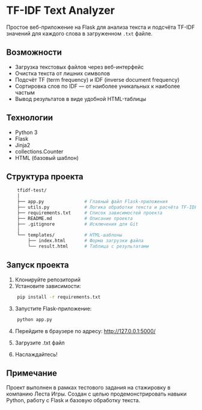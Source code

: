 # TF-IDF Text Analyzer

Простое веб-приложение на Flask для анализа текста и подсчёта TF-IDF значений для каждого слова в загруженном `.txt` файле.

## Возможности

- Загрузка текстовых файлов через веб-интерфейс
- Очистка текста от лишних символов
- Подсчёт TF (term frequency) и IDF (inverse document frequency)
- Сортировка слов по IDF — от наиболее уникальных к наиболее частым
- Вывод результатов в виде удобной HTML-таблицы

## Технологии

- Python 3
- Flask
- Jinja2
- collections.Counter
- HTML (базовый шаблон)

## Структура проекта

```bash
    tfidf-test/
    │
    ├── app.py               # Главный файл Flask-приложения
    ├── utils.py             # Логика обработки текста и расчёта TF-IDF
    ├── requirements.txt     # Список зависимостей проекта
    ├── README.md            # Описание проекта
    ├── .gitignore           # Исключения для Git
    │
    └── templates/           # HTML-шаблоны
        ├── index.html       # Форма загрузки файла
        └── result.html      # Таблица с результатами
```

## Запуск проекта

1. Клонируйте репозиторий
2. Установите зависимости:
```bash
    pip install -r requirements.txt
```
3. Запустите Flask-приложение:
```bash
    python app.py
```

4. Перейдите в браузере по адресу:
   http://127.0.0.1:5000/


5. Загрузите .txt файл


6. Наслаждайтесь!

## Примечание
Проект выполнен в рамках тестового задания на стажировку в компанию Леста Игры.
Создан с целью продемонстрировать навыки Python, работу с Flask и базовую обработку текста.
